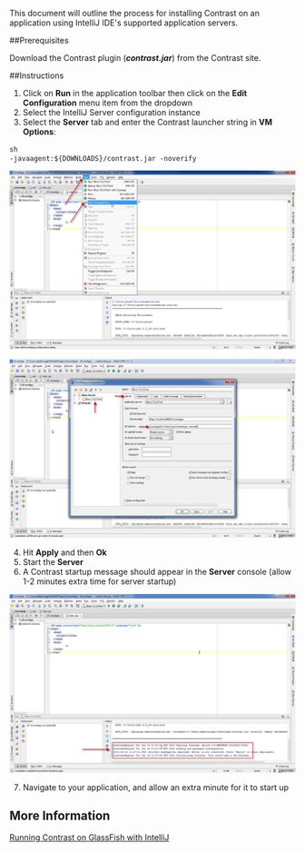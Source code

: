 <!--
title: "Running Contrast on an IntelliJ Application"
description: "Overview of the process for installation of Contrast on an application using IntelliJ"
tags: "java agent installation IntelliJ IDE"
-->


This document will outline the process for installing Contrast on an application using IntelliJ IDE's supported application servers.

##Prerequisites

Download the Contrast plugin (***contrast.jar***) from the Contrast site.

##Instructions

1. Click on **Run** in the application toolbar then click on the **Edit Configuration** menu item from the dropdown
2. Select the IntelliJ Server configuration instance
3. Select the **Server** tab and enter the Contrast launcher string in **VM Options**: 

```
sh
-javaagent:${DOWNLOADS}/contrast.jar -noverify
```

<a href="assets/images/KB2-f04_1.png" rel="lightbox" title="Edit Configuration"><img class="thumbnail" src="assets/images/KB2-f04_1.png"/></a>

<a href="assets/images/KB2-f04_2.png" rel="lightbox" title="VM Options"><img class="thumbnail" src="assets/images/KB2-f04_2.png"/></a>

4. Hit **Apply** and then **Ok**
5. Start the **Server**
6. A Contrast startup message should appear in the **Server** console (allow 1-2 minutes extra time for server startup)

<a href="assets/images/KB2-f04_3.png" rel="lightbox" title="Startup Message"><img class="thumbnail" src="assets/images/KB2-f04_3.png"/></a>

7. Navigate to your application, and allow an extra minute for it to start up

## More Information

[Running Contrast on GlassFish with IntelliJ](installation_javainstall.html#glass)
